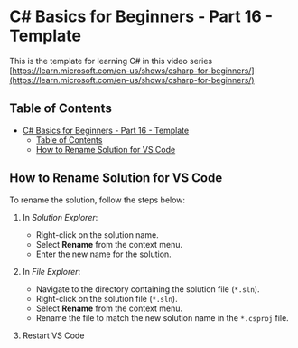 # C# Basics for Beginners - Part 16 - Template

This is the template for learning C# in this video series [https://learn.microsoft.com/en-us/shows/csharp-for-beginners/](https://learn.microsoft.com/en-us/shows/csharp-for-beginners/)

## Table of Contents

- [C# Basics for Beginners - Part 16 - Template](#c-basics-for-beginners---part-16---template)
  - [Table of Contents](#table-of-contents)
  - [How to Rename Solution for VS Code](#how-to-rename-solution-for-vs-code)

## How to Rename Solution for VS Code

To rename the solution, follow the steps below:

1. In _Solution Explorer_:

   - Right-click on the solution name.
   - Select **Rename** from the context menu.
   - Enter the new name for the solution.

2. In _File Explorer_:

   - Navigate to the directory containing the solution file (`*.sln`).
   - Right-click on the solution file (`*.sln`).
   - Select **Rename** from the context menu.
   - Rename the file to match the new solution name in the `*.csproj` file.

3. Restart VS Code
